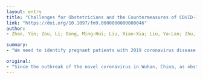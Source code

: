 ```yaml
---
layout: entry
title: "Challenges for Obstetricians and the Countermeasures of COVID-19 Epidemic"
link: "https://doi.org/10.1097/fm9.0000000000000046"
author:
- Zhao, Yin; Zou, Li; Dong, Ming-Hui; Liu, Xiao-Xia; Liu, Ya-Lan; Zhu, Jian-Wen; Luo, Qing-Qing; Gao, Hui

summary:
- "We need to identify pregnant patients with 2019 coronavirus disease infection timely, and give them appropriate treatment to obtain a good maternal and infant prognosis. Here, we would like to share a case and provide some suggestions on how to screen, diagnose and treat pregnant women. The work cannot be changed in any way or used commercially without permission from the journal. This is distributed under the terms of the Creative Commons Attribution-Non Commercial-No Derivatives License 4."

original:
- "Since the outbreak of the novel coronavirus in Wuhan, China, as obstetricians, we also face great challenges. We need to identify pregnant patients with 2019 coronavirus disease infection timely, and give them appropriate treatment in order to obtain a good maternal and infant prognosis. Here, we would like to share a case and provide some suggestions on how to screen, diagnose and treat pregnant women with 2019 coronavirus disease infection during the outbreak. Corresponding author: Prof. Li Zou, Department of Obstetrics and Gynecology, Union Hospital, Tongji Medical College, Huazhong University of Science and Technology, Wuhan 430022, China. E-mail: xiehezouli@hust.edu.cn Received February 10, 2020 This is an open access article distributed under the terms of the Creative Commons Attribution-Non Commercial-No Derivatives License 4.0 (CCBY-NC-ND), where it is permissible to download and share the work provided it is properly cited. The work cannot be changed in any way or used commercially without permission from the journal. http://creativecommons.org/licenses/by-nc-nd/4.0 ?? 2020 by Lippincott Williams & Wilkins, Inc."
---
```


